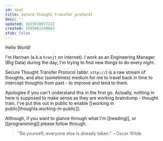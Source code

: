 ```yaml
---
id: root
title: secure thought transfer protocol
desc: ''
updated: 1635630077222
created: 1595961348801
stub: false
---
```


Hello World!

I'm Harman (a.k.a `hrmnjt` on internet). I work as an Engineering Manager (Big Data) during the day; I'm trying to find new things to do every night.

Secure Thought Transfer Protocol (abbr. `sttp://`) is a raw stream of thoughts, and also (sometimes) medium for me to travel back in time to intercept thoughts from past - to improve and tend to them. 

Apologies if you can't understand this in the first go. Actually, nothing in here is supposed to make sense as they are working braindump - thought train. I've put this out in public to enable [[working in public|thoughts.working-in-public]].

Although, if you want to glance through what I'm [[reading]], or [[programming]] please follow through.

> "Be yourself; everyone else is already taken." - Oscar Wilde
